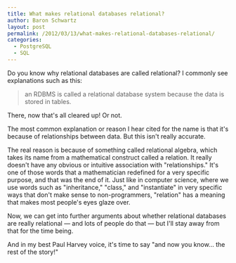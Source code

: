 ```yaml
---
title: What makes relational databases relational?
author: Baron Schwartz
layout: post
permalink: /2012/03/13/what-makes-relational-databases-relational/
categories:
  - PostgreSQL
  - SQL
---
```

Do you know why relational databases are called relational? I commonly see explanations such as this:

> an RDBMS is called a relational database system because the data is stored in tables.

There, now that's all cleared up! Or not.

The most common explanation or reason I hear cited for the name is that it's because of relationships between data. But this isn't really accurate.

The real reason is because of something called relational algebra, which takes its name from a mathematical construct called a relation. It really doesn't have any obvious or intuitive association with "relationships." It's one of those words that a mathematician redefined for a very specific purpose, and that was the end of it. Just like in computer science, where we use words such as "inheritance," "class," and "instantiate" in very specific ways that don't make sense to non-programmers, "relation" has a meaning that makes most people's eyes glaze over.

Now, we can get into further arguments about whether relational databases are really relational &#8212; and lots of people do that &#8212; but I'll stay away from that for the time being.

And in my best Paul Harvey voice, it's time to say "and now you know&#8230; the rest of the story!"
